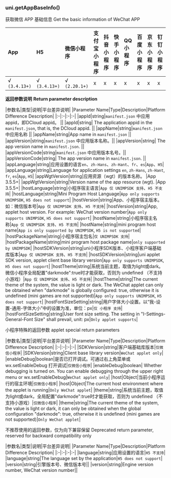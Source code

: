 ### uni.getAppBaseInfo()

获取微信 APP 基础信息
Get the basic information of WeChat APP

|App|H5|微信小程序|支付宝小程序|抖音小程序|快手小程序|QQ小程序|百度小程序|京东小程序|钉钉小程序|飞书小程序|
|:-|:-|:-|:-|:-|:-|:-|:-|:-|:-|:-|
|√ `(3.4.13+)`|√ `(3.4.13+)`|√ `(2.20.1+)`|x|x|x|x|x|x|x|x|

**返回参数说明**
**Return parameter description**

|参数名|类型|说明|平台差异说明|
|Parameter Name|Type|Description|Platform Difference Description|
|:-|:-|:-|:-|
|appId|string|`manifest.json` 中应用appid，即DCloud appid。	||
|appId|string| The application appid in the `manifest.json`, that is, the DCloud appid. ||
|appName|string|`manifest.json` 中应用名称	||
|appName|string|App name in `manifest.json` ||
|appVersion|string|`manifest.json` 中应用版本名称。||
|appVersion|string| The app version name in `manifest.json`. ||
|appVersionCode|string|`manifest.json` 中应用版本名号。||
|appVersionCode|string| The app version name in `manifest.json`. ||
|appLanguage|string|应用设置的语言`en`、`zh-Hans`、`zh-Hant`、`fr`、`es`|`App`、`H5`|
|appLanguage|string|Language for application settings `en`, `zh-Hans`, `zh-Hant`, `fr`, `es`|`App`, `H5`|
|appWgtVersion|string|应用资源（wgt）的版本名称。	|App 3.5.5+|
|appWgtVersion|string|Version name of the app resource (wgt). |App 3.5.5+|
|hostLanguage|string|小程序宿主语言|`App 仅 UNIMPSDK 支持`、`H5 不支持`|
|hostLanguage|string|Mini Program Host Language|`App only supports UNIMPSDK`, `H5 does not support`|
|hostVersion|string|App、小程序宿主版本。如：微信版本号|`App 仅 UNIMPSDK 支持`、`H5 不支持`|
|hostVersion|string|App, applet host version. For example: WeChat version number|`App only supports UNIMPSDK`, `H5 does not support`|
|hostName|string|小程序宿主名称|`App 仅 UNIMPSDK 支持`、`H5 不支持`|
|hostName|string|mini program host name|`App is only supported by UNIMPSDK`, `H5 is not supported`|
|hostPackageName|string|小程序宿主包名|`仅 UNIMPSDK 支持`|
|hostPackageName|string|mini program host package name|`only supported by UNIMPSDK`|
|hostSDKVersion|string|uni小程序SDK版本、小程序客户端基础库版本|`App 仅 UNIMPSDK 支持`、`H5 不支持`|
|hostSDKVersion|string|uni applet SDK version, applet client base library version|`App only supports UNIMPSDK`, `H5 does not support`|
|hostTheme|string|系统当前主题，取值为light或dark。微信小程序全局配置"darkmode":true时才能获取，否则为 undefined （不支持小游戏）|`App 仅 UNIMPSDK 支持`、`H5 不支持`|
|hostTheme|string|The current theme of the system, the value is light or dark. The WeChat applet can only be obtained when "darkmode" is globally configured: true, otherwise it is undefined (mini games are not supported)|`App only supports UNIMPSDK`, `H5 does not support`|
|hostFontSizeSetting|string|用户字体大小设置。以“我-设置-通用-字体大小”中的设置为准，单位：px|`仅 小程序 支持`|
|hostFontSizeSetting|string|User font size setting. The setting in "I-Settings-General-Font Size" shall prevail, unit: px|`Only applet supports`|

小程序特殊的返回参数
applet special return parameters

|参数名|类型|说明|平台差异说明|
|Parameter Name|Type|Description|Platform Difference Description|
|:-|:-|:-|:-|
|SDKVersion|string|客户端基础库版本|`仅微信小程序`|
|SDKVersion|string|Client base library version|`WeChat applet only`|
|enableDebug|boolean|是否已打开调试。可通过右上角菜单或 wx.setEnableDebug 打开调试|`仅微信小程序`|
|enableDebug|boolean| Whether debugging is turned on. You can enable debugging through the upper right menu or wx.setEnableDebug|`WeChat applet only`|
|host|Object|当前小程序运行的宿主环境|`仅微信小程序`|
|host|Object|The current host environment where the applet is running|`Only WeChat applet`|
|theme|string|系统当前主题，取值为light或dark，全局配置"darkmode":true时才能获取，否则为 undefined （不支持小游戏）|`仅微信小程序`|
|theme|string|The current theme of the system, the value is light or dark, it can only be obtained when the global configuration "darkmode": true, otherwise it is undefined (mini games are not supported)|`Only WeChat applet`|

不推荐使用的返回参数，仅为向下兼容保留
Deprecated return parameter, reserved for backward compatibility only

|参数名|类型|说明|平台差异说明|
|Parameter Name|Type|Description|Platform Difference Description|
|:-|:-|:-|:-|
|language|string|应用设置的语言|`H5 不支持`|
|language|string|The language set by the application|`H5 does not support`|
|version|string|引擎版本号、微信版本号||
|version|string|Engine version number, WeChat version number||
